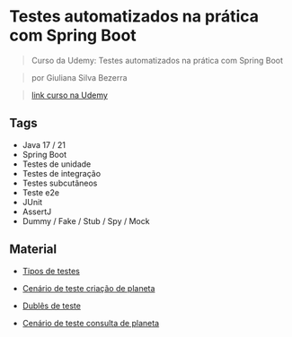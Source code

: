 # Testes automatizados na prática com Spring Boot

> Curso da Udemy: Testes automatizados na prática com Spring Boot

> por Giuliana Silva Bezerra

> [link curso na Udemy](https://www.udemy.com/course/testes-automatizados-na-pratica-com-spring-boot/)

## Tags

- Java 17 / 21
- Spring Boot
- Testes de unidade
- Testes de integração
- Testes subcutâneos
- Teste e2e
- JUnit
- AssertJ
- Dummy / Fake / Stub / Spy / Mock

## Material

- [Tipos de testes](https://whimsical.com/tipos-de-teste-automatizado-XkSqgpqWZwnPaF1Kgz1maB)

- [Cenário de teste criação de planeta](files/Cenarios-de-Teste-Cadastro-de-Planeta.png)

- [Dublês de teste](https://whimsical.com/dubles-de-teste-BnVqRZNUeHWpCV3FKzXsgt)

- [Cenário de teste consulta de planeta](files/Cenários-de-Teste-Consulta-de-Planeta.png)
